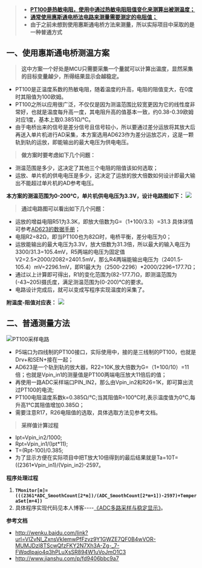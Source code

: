 > * **[PT100是热敏电阻，使用中通过热敏电阻阻值变化来测算出被测温度；](https://wenku.baidu.com/view/02c4536cb84ae45c3b358cd2.html)**
> * **[通常使用惠斯通电桥法电路来测量需要测定的电阻值；](http://www.jianshu.com/p/fd9406bbc9a7)**
> * **由于之前未想到使用惠斯通电桥方法来测量，所以实际项目中采取的是一种普通方式**

## 一、使用惠斯通电桥测温方案
>**这中方案一个好处是MCU只需要采集一个量就可以计算出温度，显然采集的目标变量越少，所得结果显示会越稳定。**

* PT100是正温度系数的热敏电阻，随着温度的升高，电阻的阻值变大，在0度时其阻值为100欧姆。
* PT100之所以应用很广泛，不仅仅是因为测温范围比较宽更因为它的线性度非常好，也就是温度每升高一度，其电阻升高的值基本一致，约0.38-0.39欧姆对应1度，基本上取0.3851Ω/℃。
* 由于电桥出来的信号是差分信号且信号较小，所以要通过差分运放将其放大后再送入单片机进行AD采集，本方案选用AD623作为差分运放芯片，这是一颗轨到轨的运放，即能输出的最大电压为供电电压。

>**做方案时要考虑如下几个问题：**
* 测温范围是多少，这决定了其他三个电阻的阻值该如何选取；
* 运放、单片机的供电电压是多少，这决定了运放的放大倍数如何设计即最大输出不能超过单片机的AD参考电压。

**本方案的测温范围为0-200℃，单片机供电电压为3.3V，设计电路图如下：**
![](http://upload-images.jianshu.io/upload_images/4859654-af86a8f8a00a0e7a?imageMogr2/auto-orient/strip%7CimageView2/2/w/1240)
>**通过电路图可以看出如下几个问题：**
* 运放的增益电阻R51为3.3K，即放大倍数为G=（1+100/3.3）=31.3
具体详情可参考[AD623的数据手册](http://www.analog.com/cn/products/amplifiers/instrumentation-amplifiers/ad623.html#product-documentation)；
* 电阻R2=82Ω，即当PT100也为82Ω时，电桥平衡，差分电压为0；
* 运放能输出的最大电压为3.3V，放大倍数为31.3倍，所以最大的输入电压为3300/31.3=105.4mV，R5两端的电压为固定值V2=2.5×2000/2082=2401.5mV，那么R4两端能输出电压为（2401.5-105.4）mV=2296.1mV，即R1最大为（2500-2296）*2000/2296=177.7Ω；
* 通过以上计算即可得出，R1的变化范围为(82-177.7)Ω，即测温范围为(-43~205)摄氏度，满足测温范围为(0-200)℃的要求。
* 电路设计完成后，就可以变成写程序实现温度的采集了。

**附温度-阻值对应表：**
![](http://upload-images.jianshu.io/upload_images/4859654-240f184ce22cd0db?imageMogr2/auto-orient/strip%7CimageView2/2/w/1240)
## 二、普通测量方法
![PT100采样电路](http://upload-images.jianshu.io/upload_images/4859654-6e1f103b593ba230?imageMogr2/auto-orient/strip%7CimageView2/2/w/1240)

* P5端口为四线制的PT100接口，实际使用中，接的是三线制的PT100，也就是Drv+和SEN+接在一起；
* AD623是一个轨到轨的放大器，R22=10K,放大倍数为G=（1+100/10）=11倍；也就是Vpin_in1的测量值是PT100两端电压放大11倍后的值；
* 再使用一路ADC采样端口PIN_IN2，那么由Vpin_in2和R26=1K，即可算出流过PT100的电流;
* PT100电阻温度系数k=0.385Ω/°C;当其阻值R=100°C时,表示温度值为0°C,每升高1°C其阻值增加0.385Ω；
* 需要注意R17，R26电阻值的选取，具体选取方法见参考文档。

>**采样值计算过程**
* Ipt=Vpin_in2/1000;
* Rpt=Vpin_in1/(Ipt*11);
* T=(Rpt-100)/0.385;
* 为了显示方便在实际项目中把T放大10倍得到的最后结果就是Ta=10T=((2361*Vpin_in1)/(Vpin_in2)-2597。

**程序处理过程**
1. **`TMonitor[m]=(((2361*ADC_SmoothCount[2*m])/(ADC_SmoothCount[2*m+1])-2597)+TemperaSet[m+4])`**
3.  具体程序实现代码见本人博客----[《ADC多路采样与稳定显示》](http://www.jianshu.com/p/1c7d52111392)。

**参考文档**
* http://wenku.baidu.com/link?url=VIZvNI_ZxnsVkIemwPfFzvz9Y1GWZE7QF0B4wVOR-MUMJDzl8TScwQfzFKY2N7Xh3A-Zg-_7-FWqdIpajo4q3hPLuXsSR894W1uVoJmO1C3
* http://www.jianshu.com/p/fd9406bbc9a7
